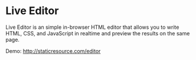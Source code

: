 Live Editor
========

Live Editor is an simple in-browser HTML editor that allows you to write HTML, CSS, and JavaScript in realtime and preview the results on the same page.

Demo: http://staticresource.com/editor
